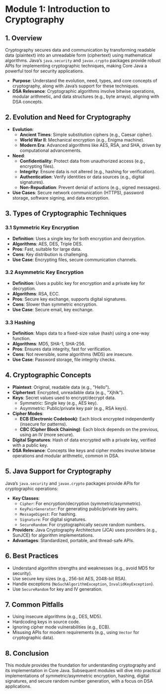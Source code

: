 # Module 1: Introduction to Cryptography

## 1. Overview
Cryptography secures data and communication by transforming readable data (plaintext) into an unreadable form (ciphertext) using mathematical algorithms. Java’s `java.security` and `javax.crypto` packages provide robust APIs for implementing cryptographic techniques, making Core Java a powerful tool for security applications.

- **Purpose**: Understand the evolution, need, types, and core concepts of cryptography, along with Java’s support for these techniques.
- **DSA Relevance**: Cryptographic algorithms involve bitwise operations, modular arithmetic, and data structures (e.g., byte arrays), aligning with DSA concepts.

## 2. Evolution and Need for Cryptography
- **Evolution**:
  - **Ancient Times**: Simple substitution ciphers (e.g., Caesar cipher).
  - **World War II**: Mechanical encryption (e.g., Enigma machine).
  - **Modern Era**: Advanced algorithms like AES, RSA, and SHA, driven by computational advancements.
- **Need**:
  - **Confidentiality**: Protect data from unauthorized access (e.g., encrypting files).
  - **Integrity**: Ensure data is not altered (e.g., hashing for verification).
  - **Authentication**: Verify identities or data sources (e.g., digital signatures).
  - **Non-Repudiation**: Prevent denial of actions (e.g., signed messages).
- **Use Cases**: Secure network communication (HTTPS), password storage, software signing, and data encryption.

## 3. Types of Cryptographic Techniques
### 3.1 Symmetric Key Encryption
- **Definition**: Uses a single key for both encryption and decryption.
- **Algorithms**: AES, DES, Triple DES.
- **Pros**: Fast, suitable for large data.
- **Cons**: Key distribution is challenging.
- **Use Case**: Encrypting files, secure communication channels.

### 3.2 Asymmetric Key Encryption
- **Definition**: Uses a public key for encryption and a private key for decryption.
- **Algorithms**: RSA, ECC.
- **Pros**: Secure key exchange, supports digital signatures.
- **Cons**: Slower than symmetric encryption.
- **Use Case**: Secure email, key exchange.

### 3.3 Hashing
- **Definition**: Maps data to a fixed-size value (hash) using a one-way function.
- **Algorithms**: MD5, SHA-1, SHA-256.
- **Pros**: Ensures data integrity, fast for verification.
- **Cons**: Not reversible, some algorithms (MD5) are insecure.
- **Use Case**: Password storage, file integrity checks.

## 4. Cryptographic Concepts
- **Plaintext**: Original, readable data (e.g., "Hello").
- **Ciphertext**: Encrypted, unreadable data (e.g., "Xjhlk").
- **Keys**: Secret values used to encrypt/decrypt data.
  - Symmetric: Single key (e.g., AES key).
  - Asymmetric: Public/private key pair (e.g., RSA keys).
- **Cipher Modes**:
  - **ECB (Electronic Codebook)**: Each block encrypted independently (insecure for patterns).
  - **CBC (Cipher Block Chaining)**: Each block depends on the previous, using an IV (more secure).
- **Digital Signatures**: Hash of data encrypted with a private key, verified with a public key.
- **DSA Relevance**: Concepts like keys and cipher modes involve bitwise operations and modular arithmetic, common in DSA.

## 5. Java Support for Cryptography
Java’s `java.security` and `javax.crypto` packages provide APIs for cryptographic operations:
- **Key Classes**:
  - `Cipher`: For encryption/decryption (symmetric/asymmetric).
  - `KeyPairGenerator`: For generating public/private key pairs.
  - `MessageDigest`: For hashing.
  - `Signature`: For digital signatures.
  - `SecureRandom`: For cryptographically secure random numbers.
- **Providers**: Java Cryptography Architecture (JCA) uses providers (e.g., SunJCE) for algorithm implementations.
- **Advantages**: Standardized, portable, and thread-safe APIs.

## 6. Best Practices
- Understand algorithm strengths and weaknesses (e.g., avoid MD5 for security).
- Use secure key sizes (e.g., 256-bit AES, 2048-bit RSA).
- Handle exceptions (`NoSuchAlgorithmException`, `InvalidKeyException`).
- Use `SecureRandom` for key and IV generation.

## 7. Common Pitfalls
- Using insecure algorithms (e.g., DES, MD5).
- Hardcoding keys in source code.
- Ignoring cipher mode vulnerabilities (e.g., ECB).
- Misusing APIs for modern requirements (e.g., using `Vector` for cryptographic data).

## 8. Conclusion
This module provides the foundation for understanding cryptography and its implementation in Core Java. Subsequent modules will dive into practical implementations of symmetric/asymmetric encryption, hashing, digital signatures, and secure random number generation, with a focus on DSA applications.